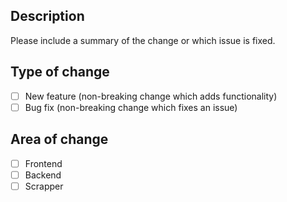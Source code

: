 ## Description

Please include a summary of the change or which issue is fixed.

## Type of change

- [ ] New feature (non-breaking change which adds functionality)
- [ ] Bug fix (non-breaking change which fixes an issue)

## Area of change

- [ ] Frontend
- [ ] Backend
- [ ] Scrapper
